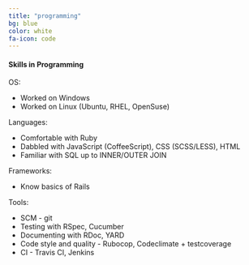 ```yaml
---
title: "programming"
bg: blue
color: white
fa-icon: code
---
```


#### Skills in Programming

OS:

* Worked on Windows
* Worked on Linux (Ubuntu, RHEL, OpenSuse)

Languages:

* Comfortable with Ruby
* Dabbled with JavaScript (CoffeeScript), CSS (SCSS/LESS), HTML
* Familiar with SQL up to INNER/OUTER JOIN

Frameworks:

* Know basics of Rails

Tools:

* SCM - git
* Testing with RSpec, Cucumber
* Documenting with RDoc, YARD
* Code style and quality - Rubocop, Codeclimate + testcoverage
* CI - Travis CI, Jenkins
